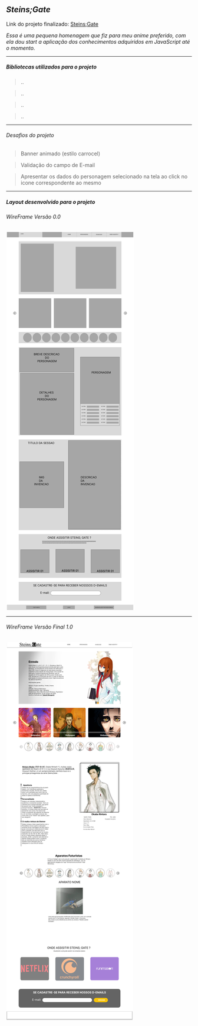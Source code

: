## *Steins;Gate*

Link do projeto finalizado: [Steins;Gate](https://github.com/dzpoke/steinsgate.git)

*Essa é uma pequena homenagem que fiz para  meu anime preferido, com ela dou start a aplicação dos conhecimentos adquiridos em JavaScript até o momento.*

---

##### *Bibliotecas utilizados para o projeto*


>..

>..

>..

>..

---
###### *Desafios do projeto*

> Banner animado (estilo carrocel)

> Validação do campo de E-mail

> Apresentar os dados do personagem selecionado na tela ao click no icone correspondente ao mesmo

---

##### *Layout desenvolvido para o projeto*

###### *WireFrame Versão 0.0*

![wireframe](/WireFrames/00.png)

---

###### *WireFrame Versão Final 1.0*

![wireframe](/WireFrames/WireFrame%20-%201.0.png)